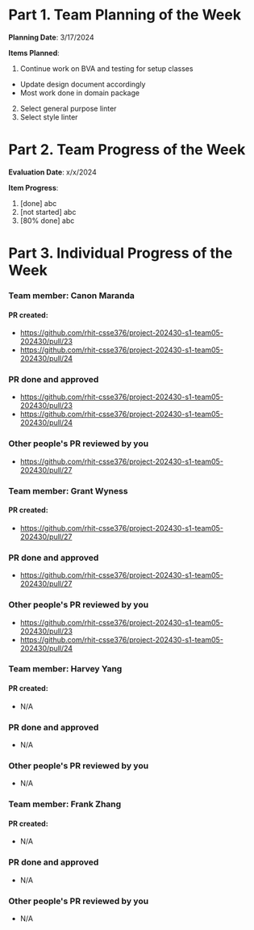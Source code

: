 # Part 1. Team Planning of the Week
**Planning Date**: 3/17/2024

**Items Planned**:
1. Continue work on BVA and testing for setup classes
  - Update design document accordingly
  - Most work done in domain package
2. Select general purpose linter
3. Select style linter

# Part 2. Team Progress of the Week
**Evaluation Date**: x/x/2024

**Item Progress**:
1. [done] abc
2. [not started] abc
3. [80% done] abc

# Part 3. Individual Progress of the Week
### Team member: Canon Maranda
#### PR created:
- https://github.com/rhit-csse376/project-202430-s1-team05-202430/pull/23
- https://github.com/rhit-csse376/project-202430-s1-team05-202430/pull/24

### PR done and approved
- https://github.com/rhit-csse376/project-202430-s1-team05-202430/pull/23
- https://github.com/rhit-csse376/project-202430-s1-team05-202430/pull/24

### Other people's PR reviewed by you
- https://github.com/rhit-csse376/project-202430-s1-team05-202430/pull/27

### Team member: Grant Wyness
#### PR created:
- https://github.com/rhit-csse376/project-202430-s1-team05-202430/pull/27

### PR done and approved
- https://github.com/rhit-csse376/project-202430-s1-team05-202430/pull/27

### Other people's PR reviewed by you
- https://github.com/rhit-csse376/project-202430-s1-team05-202430/pull/23
- https://github.com/rhit-csse376/project-202430-s1-team05-202430/pull/24

### Team member: Harvey Yang
#### PR created:
- N/A

### PR done and approved
- N/A

### Other people's PR reviewed by you
- N/A


### Team member: Frank Zhang
#### PR created:
- N/A

### PR done and approved
- N/A

### Other people's PR reviewed by you
- N/A
